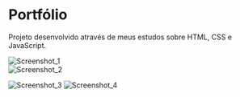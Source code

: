 # Portfólio

Projeto desenvolvido através de meus estudos sobre HTML, CSS e JavaScript. 

![Screenshot_1](https://user-images.githubusercontent.com/89175716/207371342-0d7ec407-7581-4293-aac1-589a5e29141b.png)
<br>
![Screenshot_2](https://user-images.githubusercontent.com/89175716/207371376-6732cd9a-49be-4ae9-b05f-0c8f5c917e6c.png)
<br>

  ![Screenshot_3](https://user-images.githubusercontent.com/89175716/207371399-589a31c2-f2cc-49f8-99ab-c8680b1729e6.png)
  ![Screenshot_4](https://user-images.githubusercontent.com/89175716/207371429-85718899-4cdb-4b93-9021-6c8d48f22062.png)


